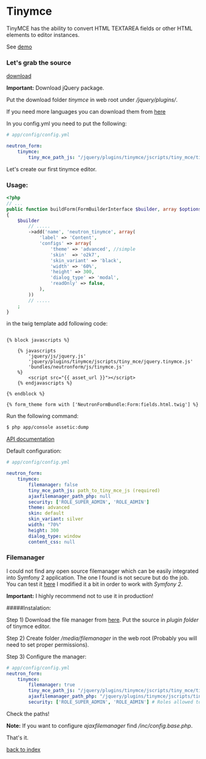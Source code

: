 Tinymce
=======

TinyMCE has the ability to convert HTML TEXTAREA fields or other HTML elements to editor instances. 

See [demo](http://www.tinymce.com/tryit/full.php)

### Let's grab the source

[download](http://www.tinymce.com/download/download.php)

**Important:** Download jQuery package.

Put the download folder *tinymce* in web root under */jquery/plugins/*.

If you need more languages you can download them from [here](http://www.tinymce.com/i18n/index.php?ctrl=lang&act=download)

In you config.yml you need to put the following:

``` yaml
# app/config/config.yml

neutron_form:   
    tinymce:
        tiny_mce_path_js: "/jquery/plugins/tinymce/jscripts/tiny_mce/tiny_mce.js" # check your path!!!

```

Let's create our first tinymce editor.

### Usage:

``` php
<?php
// ...
public function buildForm(FormBuilderInterface $builder, array $options)
{
    $builder
        // .....
        ->add('name', 'neutron_tinymce', array(
            'label' => 'Content',
            'configs' => array(
                'theme' => 'advanced', //simple
                'skin'  => 'o2k7',
                'skin_variant' => 'black',
                'width' => '60%',
                'height' => 300,
                'dialog_type' => 'modal',
                'readOnly' => false,
            ),
        ))
		// .....
    ;
}
```

in the twig template add following code:

``` jinja

{% block javascripts %}

    {% javascripts
        'jquery/js/jquery.js'
        'jquery/plugins/tinymce/jscripts/tiny_mce/jquery.tinymce.js'                    
        'bundles/neutronform/js/tinymce.js' 
    %}
        <script src="{{ asset_url }}"></script>
	{% endjavascripts %}

{% endblock %}

{% form_theme form with ['NeutronFormBundle:Form:fields.html.twig'] %}

```


Run the following command:

``` bash
$ php app/console assetic:dump
```

[API documentation](http://www.tinymce.com/wiki.php)

Default configuration:

``` yaml
# app/config/config.yml

neutron_form:   
    tinymce:
    	filemanager: false
        tiny_mce_path_js: path_to_tiny_mce_js (required)
        ajaxfilemanager_path_php: null
        security: ['ROLE_SUPER_ADMIN', 'ROLE_ADMIN']
        theme: advanced
        skin: default
        skin_variant: silver
        width: "70%"
        height: 300
        dialog_type: window
        content_css: null
```


### Filemanager

I could not find any open source filemanager which can be easily integrated into Symfony 2 application.
The one I found is not secure but do the job. You can test it [here](http://www.phpletter.com/Demo/Tinymce-Ajax-File-Manager/)
I modified it a bit in order to work with *Symfony 2*.

**Important:** I highly recommend not to use it in production!


#####Instalation:

Step 1) Download the file manager from [here](https://github.com/neutron-project/ajax-file-manager). 
Put the source in *plugin folder* of tinymce editor.

Step 2) Create folder */media/filemanager* in the web root (Probably you will need to set proper permissions).

Step 3) Configure the manager:

``` yaml
# app/config/config.yml
neutron_form:   
    tinymce:
        filemanager: true
        tiny_mce_path_js: "/jquery/plugins/tinymce/jscripts/tiny_mce/tiny_mce.js"
        ajaxfilemanager_path_php: "/jquery/plugins/tinymce/jscripts/tiny_mce/plugins/ajaxfilemanager/ajaxfilemanager.php"
    	security: ['ROLE_SUPER_ADMIN', 'ROLE_ADMIN'] # Roles allowed to use the filemanager.
```

Check the paths!

**Note:** If you want to configure *ajaxfilemanager* find */inc/config.base.php*.

That's it.

[back to index](index.md#list)